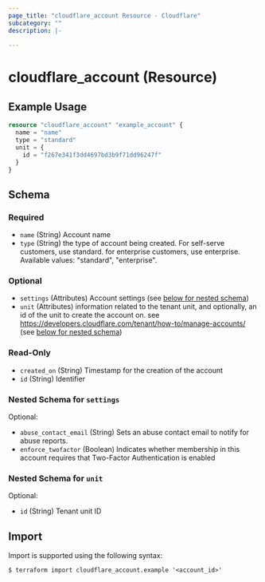 ```yaml
---
page_title: "cloudflare_account Resource - Cloudflare"
subcategory: ""
description: |-
  
---
```


# cloudflare_account (Resource)



## Example Usage

```terraform
resource "cloudflare_account" "example_account" {
  name = "name"
  type = "standard"
  unit = {
    id = "f267e341f3dd4697bd3b9f71dd96247f"
  }
}
```

<!-- schema generated by tfplugindocs -->
## Schema

### Required

- `name` (String) Account name
- `type` (String) the type of account being created. For self-serve customers, use standard. for enterprise customers, use enterprise.
Available values: "standard", "enterprise".

### Optional

- `settings` (Attributes) Account settings (see [below for nested schema](#nestedatt--settings))
- `unit` (Attributes) information related to the tenant unit, and optionally, an id of the unit to create the account on. see https://developers.cloudflare.com/tenant/how-to/manage-accounts/ (see [below for nested schema](#nestedatt--unit))

### Read-Only

- `created_on` (String) Timestamp for the creation of the account
- `id` (String) Identifier

<a id="nestedatt--settings"></a>
### Nested Schema for `settings`

Optional:

- `abuse_contact_email` (String) Sets an abuse contact email to notify for abuse reports.
- `enforce_twofactor` (Boolean) Indicates whether membership in this account requires that
Two-Factor Authentication is enabled


<a id="nestedatt--unit"></a>
### Nested Schema for `unit`

Optional:

- `id` (String) Tenant unit ID

## Import

Import is supported using the following syntax:

```shell
$ terraform import cloudflare_account.example '<account_id>'
```
